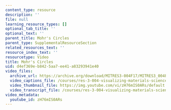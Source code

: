 ```yaml
---
content_type: resource
description: ''
file: null
learning_resource_types: []
optional_tab_title: ''
optional_text: ''
parent_title: Mohr's Circles
parent_type: SupplementalResourceSection
related_resources_text: ''
resource_index_text: ''
resourcetype: Video
title: Mohr's Circles
uid: d4ef369e-b842-5aa7-ee41-a83293941e40
video_files:
  archive_url: https://archive.org/download/MITRES3-004F17/MITRES3_004F17_2017EPFL_burnand_300k.mp4
  video_captions_file: /courses/res-3-004-visualizing-materials-science-fall-2017/9dc237b3f63f579589048b539c98bf59_zH76mIS0ARs.vtt
  video_thumbnail_file: https://img.youtube.com/vi/zH76mIS0ARs/default.jpg
  video_transcript_file: /courses/res-3-004-visualizing-materials-science-fall-2017/97c774e0c27cb619bdcc3a89ae061807_zH76mIS0ARs.pdf
video_metadata:
  youtube_id: zH76mIS0ARs
---
```

